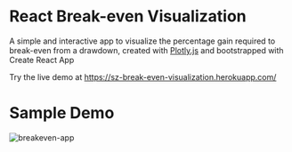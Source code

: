 # React Break-even Visualization
A simple and interactive app to visualize the percentage gain required to break-even from a drawdown, created with [Plotly.js](https://plotly.com/javascript/) and bootstrapped with Create React App

Try the live demo at https://sz-break-even-visualization.herokuapp.com/

# Sample Demo
![breakeven-app](https://user-images.githubusercontent.com/30938455/167655263-8a894672-5941-4036-903a-169f2e1809d8.gif)
